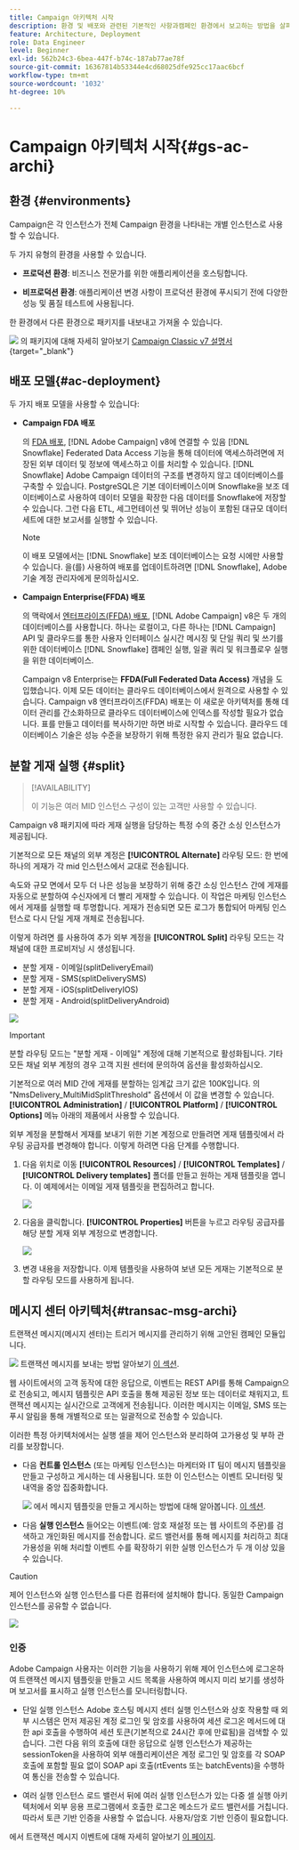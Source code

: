 ```yaml
---
title: Campaign 아키텍처 시작
description: 환경 및 배포와 관련된 기본적인 사항과캠페인 환경에서 보고하는 방법을 살펴봅니다.
feature: Architecture, Deployment
role: Data Engineer
level: Beginner
exl-id: 562b24c3-6bea-447f-b74c-187ab77ae78f
source-git-commit: 16367814b53344e4cd68025dfe925cc17aac6bcf
workflow-type: tm+mt
source-wordcount: '1032'
ht-degree: 10%

---
```


# Campaign 아키텍처 시작{#gs-ac-archi}

## 환경 {#environments}

Campaign은 각 인스턴스가 전체 Campaign 환경을 나타내는 개별 인스턴스로 사용할 수 있습니다.

두 가지 유형의 환경을 사용할 수 있습니다.

* **프로덕션 환경**: 비즈니스 전문가를 위한 애플리케이션을 호스팅합니다.

* **비프로덕션 환경**: 애플리케이션 변경 사항이 프로덕션 환경에 푸시되기 전에 다양한 성능 및 품질 테스트에 사용됩니다.

한 환경에서 다른 환경으로 패키지를 내보내고 가져올 수 있습니다.

![](../assets/do-not-localize/book.png) 의 패키지에 대해 자세히 알아보기 [Campaign Classic v7 설명서](https://experienceleague.adobe.com/docs/campaign-classic/using/getting-started/administration-basics/working-with-data-packages.html){target="_blank"}

## 배포 모델{#ac-deployment}

두 가지 배포 모델을 사용할 수 있습니다:

* **Campaign FDA 배포**

  의 [FDA 배포](fda-deployment.md), [!DNL Adobe Campaign] v8에 연결할 수 있음 [!DNL Snowflake] Federated Data Access 기능을 통해 데이터에 액세스하려면에 저장된 외부 데이터 및 정보에 액세스하고 이를 처리할 수 있습니다. [!DNL Snowflake] Adobe Campaign 데이터의 구조를 변경하지 않고 데이터베이스를 구축할 수 있습니다. PostgreSQL은 기본 데이터베이스이며 Snowflake을 보조 데이터베이스로 사용하여 데이터 모델을 확장한 다음 데이터를 Snowflake에 저장할 수 있습니다. 그런 다음 ETL, 세그먼테이션 및 뛰어난 성능이 포함된 대규모 데이터 세트에 대한 보고서를 실행할 수 있습니다.

  >[!NOTE]
  >
  >이 배포 모델에서는 [!DNL Snowflake] 보조 데이터베이스는 요청 시에만 사용할 수 있습니다. 을(를) 사용하여 배포를 업데이트하려면 [!DNL Snowflake], Adobe 기술 계정 관리자에게 문의하십시오.
  >

* **Campaign Enterprise(FFDA) 배포**

  의 맥락에서 [엔터프라이즈(FFDA) 배포](enterprise-deployment.md), [!DNL Adobe Campaign] v8은 두 개의 데이터베이스를 사용합니다. 하나는 로컬이고, 다른 하나는 [!DNL Campaign] API 및 클라우드를 통한 사용자 인터페이스 실시간 메시징 및 단일 쿼리 및 쓰기를 위한 데이터베이스 [!DNL Snowflake] 캠페인 실행, 일괄 쿼리 및 워크플로우 실행을 위한 데이터베이스.

  Campaign v8 Enterprise는 **FFDA(Full Federated Data Access)** 개념을 도입했습니다. 이제 모든 데이터는 클라우드 데이터베이스에서 원격으로 사용할 수 있습니다. Campaign v8 엔터프라이즈(FFDA) 배포는 이 새로운 아키텍처를 통해 데이터 관리를 간소화하므로 클라우드 데이터베이스에 인덱스를 작성할 필요가 없습니다. 표를 만들고 데이터를 복사하기만 하면 바로 시작할 수 있습니다. 클라우드 데이터베이스 기술은 성능 수준을 보장하기 위해 특정한 유지 관리가 필요 없습니다.

## 분할 게재 실행 {#split}

>[!AVAILABILITY]
>
>이 기능은 여러 MID 인스턴스 구성이 있는 고객만 사용할 수 있습니다.

Campaign v8 패키지에 따라 게재 실행을 담당하는 특정 수의 중간 소싱 인스턴스가 제공됩니다.

기본적으로 모든 채널의 외부 계정은 **[!UICONTROL Alternate]** 라우팅 모드: 한 번에 하나의 게재가 각 mid 인스턴스에서 교대로 전송됩니다.

속도와 규모 면에서 모두 더 나은 성능을 보장하기 위해 중간 소싱 인스턴스 간에 게재를 자동으로 분할하여 수신자에게 더 빨리 게재할 수 있습니다. 이 작업은 마케팅 인스턴스에서 게재를 실행할 때 투명합니다. 게재가 전송되면 모든 로그가 통합되어 마케팅 인스턴스로 다시 단일 게재 개체로 전송됩니다.

이렇게 하려면 를 사용하여 추가 외부 계정을 **[!UICONTROL Split]** 라우팅 모드는 각 채널에 대한 프로비저닝 시 생성됩니다.

* 분할 게재 - 이메일(splitDeliveryEmail)
* 분할 게재 - SMS(splitDeliverySMS)
* 분할 게재 - iOS(splitDeliveryIOS)
* 분할 게재 - Android(splitDeliveryAndroid)

![](assets/splitted-delivery.png)

>[!IMPORTANT]
>
>분할 라우팅 모드는 &quot;분할 게재 - 이메일&quot; 계정에 대해 기본적으로 활성화됩니다. 기타 모든 채널 외부 계정의 경우 고객 지원 센터에 문의하여 옵션을 활성화하십시오.
>
>기본적으로 여러 MID 간에 게재를 분할하는 임계값 크기 값은 100K입니다. 의 &quot;NmsDelivery_MultiMidSplitThreshold&quot; 옵션에서 이 값을 변경할 수 있습니다. **[!UICONTROL Administration]** / **[!UICONTROL Platform]** / **[!UICONTROL Options]** 메뉴 아래의 제품에서 사용할 수 있습니다.

외부 계정을 분할해서 게재를 보내기 위한 기본 계정으로 만들려면 게재 템플릿에서 라우팅 공급자를 변경해야 합니다. 이렇게 하려면 다음 단계를 수행합니다.

1. 다음 위치로 이동 **[!UICONTROL Resources]** / **[!UICONTROL Templates]** / **[!UICONTROL Delivery templates]** 폴더를 만들고 원하는 게재 템플릿을 엽니다. 이 예제에서는 이메일 게재 템플릿을 편집하려고 합니다.

   ![](assets/split-default-list.png)

1. 다음을 클릭합니다. **[!UICONTROL Properties]** 버튼을 누르고 라우팅 공급자를 해당 분할 게재 외부 계정으로 변경합니다.

   ![](assets/split-default-delivery.png)

1. 변경 내용을 저장합니다. 이제 템플릿을 사용하여 보낸 모든 게재는 기본적으로 분할 라우팅 모드를 사용하게 됩니다.

<!--In addition, you can select split external accounts as the default routing provider for all future delivery templates. To do this, change the value of the **[!UICONTROL xtkoption NmsBroadcast_DefaultProvider]** option to the name of the split account.

![](assets/split-default-options.png) -->

## 메시지 센터 아키텍처{#transac-msg-archi}

트랜잭션 메시지(메시지 센터)는 트리거 메시지를 관리하기 위해 고안된 캠페인 모듈입니다.

![](../assets/do-not-localize/glass.png) 트랜잭션 메시지를 보내는 방법 알아보기 [이 섹션](../send/transactional.md).

웹 사이트에서의 고객 동작에 대한 응답으로, 이벤트는 REST API를 통해 Campaign으로 전송되고, 메시지 템플릿은 API 호출을 통해 제공된 정보 또는 데이터로 채워지고, 트랜잭션 메시지는 실시간으로 고객에게 전송됩니다. 이러한 메시지는 이메일, SMS 또는 푸시 알림을 통해 개별적으로 또는 일괄적으로 전송할 수 있습니다.

이러한 특정 아키텍처에서는 실행 셀을 제어 인스턴스와 분리하여 고가용성 및 부하 관리를 보장합니다.

* 다음 **컨트롤 인스턴스** (또는 마케팅 인스턴스)는 마케터와 IT 팀이 메시지 템플릿을 만들고 구성하고 게시하는 데 사용됩니다. 또한 이 인스턴스는 이벤트 모니터링 및 내역을 중앙 집중화합니다.

  ![](../assets/do-not-localize/glass.png) 에서 메시지 템플릿을 만들고 게시하는 방법에 대해 알아봅니다. [이 섹션](../send/transactional.md).

* 다음 **실행 인스턴스** 들어오는 이벤트(예: 암호 재설정 또는 웹 사이트의 주문)를 검색하고 개인화된 메시지를 전송합니다. 로드 밸런서를 통해 메시지를 처리하고 최대 가용성을 위해 처리할 이벤트 수를 확장하기 위한 실행 인스턴스가 두 개 이상 있을 수 있습니다.

>[!CAUTION]
>
>제어 인스턴스와 실행 인스턴스를 다른 컴퓨터에 설치해야 합니다. 동일한 Campaign 인스턴스를 공유할 수 없습니다.

![](assets/messagecenter_diagram.png)

### 인증

Adobe Campaign 사용자는 이러한 기능을 사용하기 위해 제어 인스턴스에 로그온하여 트랜잭션 메시지 템플릿을 만들고 시드 목록을 사용하여 메시지 미리 보기를 생성하며 보고서를 표시하고 실행 인스턴스를 모니터링합니다.

* 단일 실행 인스턴스 Adobe 호스팅 메시지 센터 실행 인스턴스와 상호 작용할 때 외부 시스템은 먼저 제공된 계정 로그인 및 암호를 사용하여 세션 로그온 메서드에 대한 api 호출을 수행하여 세션 토큰(기본적으로 24시간 후에 만료됨)을 검색할 수 있습니다.
그런 다음 위의 호출에 대한 응답으로 실행 인스턴스가 제공하는 sessionToken을 사용하여 외부 애플리케이션은 계정 로그인 및 암호를 각 SOAP 호출에 포함할 필요 없이 SOAP api 호출(rtEvents 또는 batchEvents)을 수행하여 통신을 전송할 수 있습니다.

* 여러 실행 인스턴스 로드 밸런서 뒤에 여러 실행 인스턴스가 있는 다중 셀 실행 아키텍처에서 외부 응용 프로그램에서 호출한 로그온 메소드가 로드 밸런서를 거칩니다. 따라서 토큰 기반 인증을 사용할 수 없습니다. 사용자/암호 기반 인증이 필요합니다.

에서 트랜잭션 메시지 이벤트에 대해 자세히 알아보기 [이 페이지](../send/event-processing.md).

